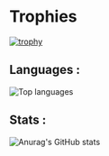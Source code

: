 # Trophies
[![trophy](https://github-profile-trophy.vercel.app/?username=lorenzo-ayral)](https://github.com/lorenzo-ayral/github-profile-trophy&hide=reviews)

## Languages :
![Top languages](https://github-readme-stats.vercel.app/api/top-langs/?username=lorenzo-ayral&show_icons=true&theme=radical&layout=donut-vertical)

## Stats :
![Anurag's GitHub stats](https://github-readme-stats.vercel.app/api?username=lorenzo-ayral&show_icons=true&theme=radical&rank_icon=github&hide=contribs)
